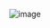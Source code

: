 ![image](https://user-images.githubusercontent.com/34793005/201426631-dfbae9db-8aaf-443d-9710-39c274cc6c9a.png)
